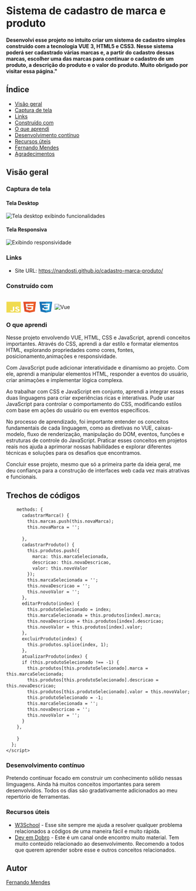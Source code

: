 # Sistema de cadastro de marca e produto

#### Desenvolvi esse projeto no intuito criar um sistema de cadastro simples construido com a tecnologia VUE 3, HTML5 e CSS3. Nesse sistema poderá ser cadastrado várias marcas e, a partir do cadastro dessas marcas, escolher uma das marcas para continuar o cadastro de um produto, a descrição do produto e o valor do produto. Muito obrigado por visitar essa página."


## Índice

- [Visão geral](#visão-geral)
- [Captura de tela](#captura-de-tela)
- [Links](#links)
- [Construído com](#construído-com)
- [O que aprendi](#o-que-aprendi)
- [Desenvolvimento contínuo](#desenvolvimento-contínuo)
- [Recursos úteis](#recursos-úteis)
- [Fernando Mendes](#autor)
- [Agradecimentos](#agradecimentos)



## Visão geral

### Captura de tela

#### Tela Desktop

<img src="desktop.gif" alt="Tela desktop exibindo funcionalidades">

#### Tela Responsiva

<img src="mobile.gif" alt="Exibindo responsividade">

### Links

- Site URL: https://nandosti.github.io/cadastro-marca-produto/

### Construído com

<div style="display: inline_block"><br>
  <img align="center" alt="Js" height="30" width="40" src="https://raw.githubusercontent.com/devicons/devicon/master/icons/javascript/javascript-plain.svg">
  <img align="center" alt="HTML" height="30" width="40" src="https://raw.githubusercontent.com/devicons/devicon/master/icons/html5/html5-original.svg">
  <img align="center" alt="CSS" height="30" width="40" src="https://raw.githubusercontent.com/devicons/devicon/master/icons/css3/css3-original.svg"> 
  <img align="center" alt="Vue" height="30" width="40" 
src="https://cdn.jsdelivr.net/gh/devicons/devicon/icons/vuejs/vuejs-original.svg" />      
</div>


### O que aprendi

Nesse projeto envolvendo VUE, HTML, CSS e JavaScript, aprendi conceitos importantes. Através do CSS, aprendi a dar estilo e formatar elementos HTML, explorando propriedades como cores, fontes, posicionamento,animações e responsividade. 

Com JavaScript pude adicionar interatividade e dinamismo ao projeto. Com ele, aprendi a manipular elementos HTML, responder a eventos do usuário, criar animações e implementar lógica complexa.

Ao trabalhar com CSS e JavaScript em conjunto, aprendi a integrar essas duas linguagens para criar experiências ricas e interativas. Pude usar JavaScript para controlar o comportamento do CSS, modificando estilos com base em ações do usuário ou em eventos específicos.

No processo de aprendizado, foi importante entender os conceitos fundamentais de cada linguagem, como as diretivas no VUE, caixas-modelo, fluxo de renderização, manipulação do DOM, eventos, funções e estruturas de controle do JavaScript. Praticar esses conceitos em projetos reais nos ajuda a aprimorar nossas habilidades e explorar diferentes técnicas e soluções para os desafios que encontramos.

Concluir esse projeto, mesmo que só a primeira parte da ideia geral, me deu confiança para a construção de interfaces web cada vez mais atrativas e funcionais. 

## Trechos de códigos

``` 
    methods: {
      cadastrarMarca() {
        this.marcas.push(this.novaMarca);
        this.novaMarca = '';
        
      },
      cadastrarProduto() {
        this.produtos.push({
          marca: this.marcaSelecionada,
          descricao: this.novaDescricao,
          valor: this.novoValor
        });
        this.marcaSelecionada = '';
        this.novaDescricao = '';
        this.novoValor = '';
      },
      editarProduto(index) {
        this.produtoSelecionado = index;
        this.marcaSelecionada = this.produtos[index].marca;
        this.novaDescricao = this.produtos[index].descricao;
        this.novoValor = this.produtos[index].valor;
      },
      excluirProduto(index) {
        this.produtos.splice(index, 1);
      },
      atualizarProduto(index) {
      if (this.produtoSelecionado !== -1) {
        this.produtos[this.produtoSelecionado].marca = this.marcaSelecionada;
        this.produtos[this.produtoSelecionado].descricao = this.novaDescricao;
        this.produtos[this.produtoSelecionado].valor = this.novoValor;
        this.produtoSelecionado = -1; 
        this.marcaSelecionada = '';
        this.novaDescricao = '';
        this.novoValor = '';
      }
    },

    }
  };
</script>

```

### Desenvolvimento contínuo

Pretendo continuar focado em construir um conhecimento sólido nessas limguagens. Ainda há muitos conceitos importantes para serem desenvolvidos. Todos os dias são gradativamente adicionados ao meu repertório de ferramentas.

### Recursos úteis

- [W3School](https://www.w3schools.com/css/default.asp) - Esse site sempre me ajuda a resolver qualquer problema relacionados a códigos de uma maneira fácil e muito rápida.
- [Dev em Dobro](https://www.youtube.com/@DevemDobro) - Este é um canal onde encontro muito material. Tem muito conteúdo relacionado ao desenvolvimento. Recomendo a todos que querem aprender sobre esse e outros conceitos relacionados.

## Autor

[Fernando Mendes](https://www.linkedin.com/in/fernandomendesti/)






